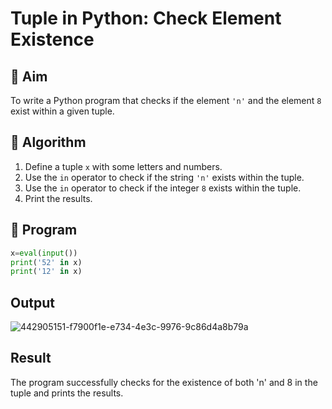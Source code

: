 # Tuple in Python: Check Element Existence

## 🎯 Aim
To write a Python program that checks if the element `'n'` and the element `8` exist within a given tuple.

## 🧠 Algorithm
1. Define a tuple `x` with some letters and numbers.
2. Use the `in` operator to check if the string `'n'` exists within the tuple.
3. Use the `in` operator to check if the integer `8` exists within the tuple.
4. Print the results.

## 🧾 Program
```python
x=eval(input())
print('52' in x)
print('12' in x)
```

## Output


![442905151-f7900f1e-e734-4e3c-9976-9c86d4a8b79a](https://github.com/user-attachments/assets/2c36abd9-7350-449c-bf9d-d62989645a32)


## Result

The program successfully checks for the existence of both 'n' and 8 in the tuple and prints the results.
